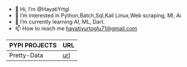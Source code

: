 - 👋 Hi, I’m @HayatiYrtgl
- 👀 I’m interested in Python,Batch,Sql,Kali Linux,Web scraping, Ml, Aı 
- 🌱 I’m currently learning AI, ML, Dart.
- 📫 How to reach me hayatiyurtoglu71@gmail.com

| PYPI PROJECTS   | URL |
| --------- | ------- |
| Pretty-Data    |[url](https://pypi.org/project/pretty-data/)|


<!---
HayatiYrtgl/HayatiYrtgl is a ✨ special ✨ repository because its `README.md` (this file) appears on your GitHub profile.
You can click the Preview link to take a look at your changes.
--->
